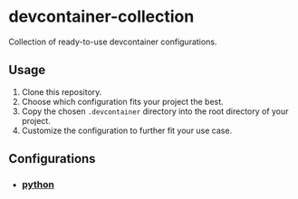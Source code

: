 # devcontainer-collection
Collection of ready-to-use devcontainer configurations.

## Usage
1. Clone this repository.
2. Choose which configuration fits your project the best.
3. Copy the chosen `.devcontainer` directory into the root directory of your project.
4. Customize the configuration to further fit your use case.

## Configurations

* ### [python](https://github.com/DrKarambit/devcontainer-collection/tree/main/python/.devcontainer)
